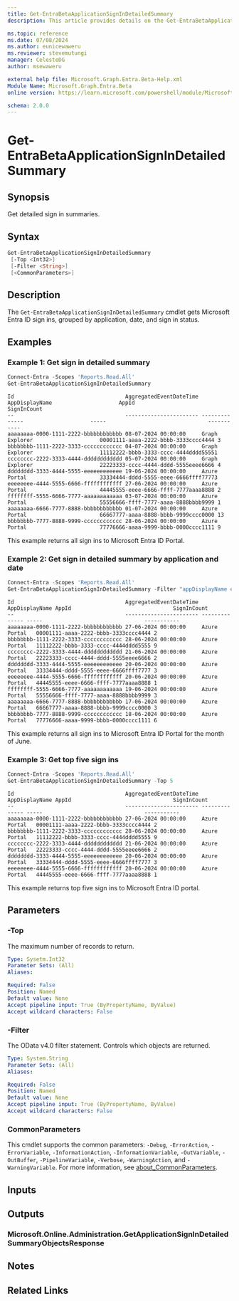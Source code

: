 ```yaml
---
title: Get-EntraBetaApplicationSignInDetailedSummary
description: This article provides details on the Get-EntraBetaApplicationSignInDetailedSummary command.

ms.topic: reference
ms.date: 07/08/2024
ms.author: eunicewaweru
ms.reviewer: stevemutungi
manager: CelesteDG
author: msewaweru

external help file: Microsoft.Graph.Entra.Beta-Help.xml
Module Name: Microsoft.Graph.Entra.Beta
online version: https://learn.microsoft.com/powershell/module/Microsoft.Graph.Entra.Beta/Get-EntraBetaApplicationSignInDetailedSummary

schema: 2.0.0
---
```


# Get-EntraBetaApplicationSignInDetailedSummary

## Synopsis

Get detailed sign in summaries.

## Syntax

```powershell
Get-EntraBetaApplicationSignInDetailedSummary
 [-Top <Int32>]
 [-Filter <String>]
 [<CommonParameters>]
```

## Description

The `Get-EntraBetaApplicationSignInDetailedSummary` cmdlet gets Microsoft Entra ID sign ins, grouped by application, date, and sign in status.

## Examples

### Example 1: Get sign in detailed summary

```powershell
Connect-Entra -Scopes 'Reports.Read.All'
Get-EntraBetaApplicationSignInDetailedSummary 
```

```Output
Id                                   AggregatedEventDateTime AppDisplayName                     AppId                                SignInCount
--                                   ----------------------- --------------                     -----                                -----------
aaaaaaaa-0000-1111-2222-bbbbbbbbbbbb 08-07-2024 00:00:00     Graph Explorer                     00001111-aaaa-2222-bbbb-3333cccc4444 3
bbbbbbbb-1111-2222-3333-cccccccccccc 04-07-2024 00:00:00     Graph Explorer                     11112222-bbbb-3333-cccc-4444dddd55551
cccccccc-2222-3333-4444-dddddddddddd 05-07-2024 00:00:00     Graph Explorer                     22223333-cccc-4444-dddd-5555eeee6666 4
dddddddd-3333-4444-5555-eeeeeeeeeeee 19-06-2024 00:00:00     Azure Portal                       33334444-dddd-5555-eeee-6666ffff77773
eeeeeeee-4444-5555-6666-ffffffffffff 27-06-2024 00:00:00     Azure Portal                       44445555-eeee-6666-ffff-7777aaaa8888 2
ffffffff-5555-6666-7777-aaaaaaaaaaaa 03-07-2024 00:00:00     Azure Portal                       55556666-ffff-7777-aaaa-8888bbbb9999 1
aaaaaaaa-6666-7777-8888-bbbbbbbbbbbb 01-07-2024 00:00:00     Azure Portal                       66667777-aaaa-8888-bbbb-9999cccc0000 13
bbbbbbbb-7777-8888-9999-cccccccccccc 28-06-2024 00:00:00     Azure Portal                       77776666-aaaa-9999-bbbb-0000cccc1111 9
```

This example returns all sign ins to Microsoft Entra ID Portal.

### Example 2: Get sign in detailed summary by application and date

```powershell
Connect-Entra -Scopes 'Reports.Read.All'
Get-EntraBetaApplicationSignInDetailedSummary -Filter "appDisplayName eq 'Azure Portal' AND aggregatedEventDateTime gt 2024-10-20 AND aggregatedEventDateTime lt 2024-10-22"
```

```Output
Id                                   AggregatedEventDateTime AppDisplayName AppId                                SignInCount
--                                   ----------------------- -------------- -----                                -----------
aaaaaaaa-0000-1111-2222-bbbbbbbbbbbb 27-06-2024 00:00:00     Azure Portal   00001111-aaaa-2222-bbbb-3333cccc4444 2
bbbbbbbb-1111-2222-3333-cccccccccccc 28-06-2024 00:00:00     Azure Portal   11112222-bbbb-3333-cccc-4444dddd5555 9
cccccccc-2222-3333-4444-dddddddddddd 21-06-2024 00:00:00     Azure Portal   22223333-cccc-4444-dddd-5555eeee6666 2
dddddddd-3333-4444-5555-eeeeeeeeeeee 20-06-2024 00:00:00     Azure Portal   33334444-dddd-5555-eeee-6666ffff7777 3
eeeeeeee-4444-5555-6666-ffffffffffff 20-06-2024 00:00:00     Azure Portal   44445555-eeee-6666-ffff-7777aaaa8888 1
ffffffff-5555-6666-7777-aaaaaaaaaaaa 19-06-2024 00:00:00     Azure Portal   55556666-ffff-7777-aaaa-8888bbbb9999 3
aaaaaaaa-6666-7777-8888-bbbbbbbbbbbb 17-06-2024 00:00:00     Azure Portal   66667777-aaaa-8888-bbbb-9999cccc0000 3
bbbbbbbb-7777-8888-9999-cccccccccccc 18-06-2024 00:00:00     Azure Portal   77776666-aaaa-9999-bbbb-0000cccc1111 6
```

This example returns all sign ins to Microsoft Entra ID Portal for the month of June.

### Example 3: Get top five sign ins

```powershell
Connect-Entra -Scopes 'Reports.Read.All'
Get-EntraBetaApplicationSignInDetailedSummary -Top 5
```

```Output
Id                                   AggregatedEventDateTime AppDisplayName AppId                                SignInCount
--                                   ----------------------- -------------- -----                                -----------
aaaaaaaa-0000-1111-2222-bbbbbbbbbbbb 27-06-2024 00:00:00     Azure Portal   00001111-aaaa-2222-bbbb-3333cccc4444 2
bbbbbbbb-1111-2222-3333-cccccccccccc 28-06-2024 00:00:00     Azure Portal   11112222-bbbb-3333-cccc-4444dddd5555 9
cccccccc-2222-3333-4444-dddddddddddd 21-06-2024 00:00:00     Azure Portal   22223333-cccc-4444-dddd-5555eeee6666 2
dddddddd-3333-4444-5555-eeeeeeeeeeee 20-06-2024 00:00:00     Azure Portal   33334444-dddd-5555-eeee-6666ffff7777 3
eeeeeeee-4444-5555-6666-ffffffffffff 20-06-2024 00:00:00     Azure Portal   44445555-eeee-6666-ffff-7777aaaa8888 1
```

This example returns top five sign ins to Microsoft Entra ID portal.

## Parameters

### -Top

The maximum number of records to return.

```yaml
Type: Sysetm.Int32
Parameter Sets: (All)
Aliases:

Required: False
Position: Named
Default value: None
Accept pipeline input: True (ByPropertyName, ByValue)
Accept wildcard characters: False
```

### -Filter

The OData v4.0 filter statement.
Controls which objects are returned.

```yaml
Type: System.String
Parameter Sets: (All)
Aliases:

Required: False
Position: Named
Default value: None
Accept pipeline input: True (ByPropertyName, ByValue)
Accept wildcard characters: False
```

### CommonParameters

This cmdlet supports the common parameters: `-Debug`, `-ErrorAction`, `-ErrorVariable`, `-InformationAction`, `-InformationVariable`, `-OutVariable`, `-OutBuffer`, `-PipelineVariable`, `-Verbose`, `-WarningAction`, and `-WarningVariable`. For more information, see [about_CommonParameters](https://go.microsoft.com/fwlink/?LinkID=113216).

## Inputs

## Outputs

### Microsoft.Online.Administration.GetApplicationSignInDetailedSummaryObjectsResponse

## Notes

## Related Links
